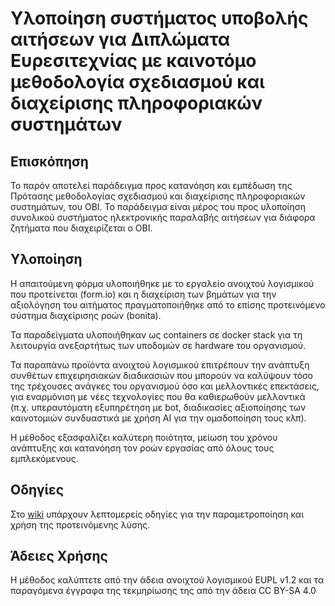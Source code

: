 # Υλοποίηση συστήματος υποβολής αιτήσεων για Διπλώματα Ευρεσιτεχνίας με καινοτόμο μεθοδολογία  σχεδιασμού και διαχείρισης πληροφοριακών συστημάτων

## Επισκόπηση

Το παρόν αποτελεί παράδειγμα προς κατανόηση και εμπέδωση της  Πρότασης μεθοδολογίας σχεδιασμού και  διαχείρισης πληροφοριακών συστημάτων, του OBI.  Το παράδειγμα είναι μέρος του προς υλοποίηση συνολικού συστήματος ηλεκτρονικής παραλαβής αιτήσεων για διάφορα ζητήματα που διαχειρίζεται ο ΟΒΙ. 

## Υλοποίηση
Η  απαιτούμενη φόρμα υλοποιήθηκε  με το εργαλείο ανοιχτού λογισμικού που προτείνεται  (form.io) και η διαχείριση των βημάτων για την αξιολόγηση του αιτήματος πραγματοποιήθηκε  από το επίσης προτεινόμενο σύστημα διαχείρισης ροών (bonita).

Τα παραδείγματα υλοποιήθηκαν ως containers σε docker stack για τη λειτουργία ανεξαρτήτως των υποδομών σε hardware του οργανισμού.

Τα παραπάνω προϊόντα ανοιχτού λογισμικού επιτρέπουν την ανάπτυξη συνθέτων επιχειρησιακών διαδικασιών που μπορούν να καλύψουν τόσο της τρέχουσες ανάγκες του οργανισμού όσο και μελλοντικές επεκτάσεις, για εναρμόνιση με νέες τεχνολογίες που θα καθιερωθούν μελλοντικά (π.χ. υπεραυτόματη εξυπηρέτηση με bot, διαδικασίες αξιοποίησης των καινοτομιών συνδυαστικά με χρήση ΑΙ για την ομαδοποίηση τους κλπ).

H μέθοδος εξασφαλίζει καλύτερη ποιότητα, μείωση του χρόνου ανάπτυξης και κατανόηση τον ροών εργασίας από όλους τους εμπλεκόμενους.

## Οδηγίες

Στο [wiki](https://github.com/OBI-GRIPO/obi-prototype/wiki/) υπάρχουν λεπτομερείς οδηγίες για την παραμετροποίηση και χρήση της προτεινόμενης λύσης.

## Άδειες Χρήσης

Η μέθοδος καλύπτετε από την άδεια ανοιχτού λογισμικού EUPL v1.2 και τα παραγόμενα έγγραφα της τεκμηρίωσης της από την άδεια CC BY-SA 4.0
